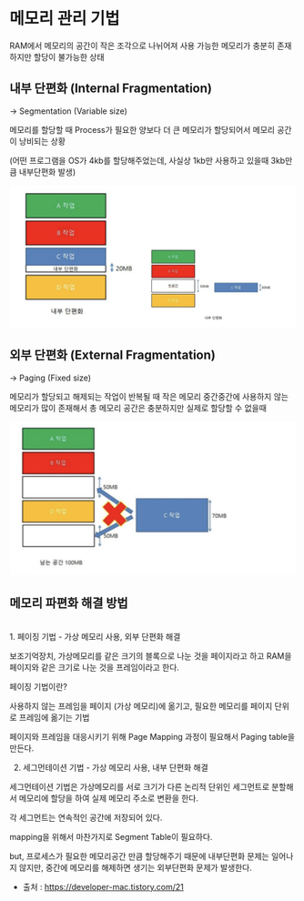 # 메모리 관리 기법


RAM에서 메모리의 공간이 작은 조각으로 나뉘어져 사용 가능한 메모리가 충분히 존재하지만 할당이 불가능한 상태

## 내부 단편화 (Internal Fragmentation)
-> Segmentation (Variable size)
<br>

메모리를 할당할 때 Process가 필요한 양보다 더 큰 메모리가 할당되어서 메모리 공간이 낭비되는 상황

(어떤 프로그램을 OS가 4kb를 할당해주었는데, 사실상 1kb만 사용하고 있을때 3kb만큼 내부단편화 발생)


![main_img](./img/main_img1.png)


## 외부 단편화 (External Fragmentation)
-> Paging (Fixed size)
<br>

메모리가 할당되고 해제되는 작업이 반복될 때 작은 메모리 중간중간에 사용하지 않는 메모리가 많이 존재해서 총 메모리 공간은 충분하지만 실제로 할당할 수 없을때

![main_img](./img/main_img2.png)



## 메모리 파편화 해결 방법
<br>
1. 페이징 기법 - 가상 메모리 사용, 외부 단편화 해결

보조기억장치, 가상메모리를 같은 크기의 블록으로 나눈 것을 페이지라고 하고 RAM을 페이지와 같은 크기로 나눈 것을 프레임이라고 한다.

페이징 기법이란? 

사용하지 않는 프레임을 페이지 (가상 메모리)에 옮기고, 필요한 메모리를 페이지 단위로 프레임에 옮기는 기법

페이지와 프레임을 대응시키기 위해 Page Mapping 과정이 필요해서 Paging table을 만든다.


2. 세그먼테이션 기법 - 가상 메모리 사용, 내부 단편화 해결

세그먼테이션 기법은 가상메모리를 서로 크기가 다른 논리적 단위인 세그먼트로 분할해서 메모리에 할당을 하여 실제 메모리 주소로 변환을 한다.

각 세그먼트는 연속적인 공간에 저장되어 있다.

mapping을 위해서 마찬가지로 Segment Table이 필요하다.

but, 프로세스가 필요한 메모리공간 만큼 할당해주기 때문에 내부단편화 문제는 일어나지 않지만, 중간에 메모리를 해제하면 생기는 외부단편화 문제가 발생한다.



- 출처 : https://developer-mac.tistory.com/21



